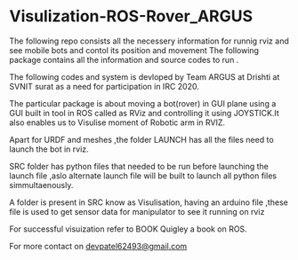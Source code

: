 # Visulization-ROS-Rover_ARGUS
The following repo consists all the necessery information for runnig rviz and see mobile bots and contol its position and movement 
The following package contains all the information and source codes to run .

The following codes and system is devloped by Team ARGUS at Drishti at SVNIT surat
as a need for participation in IRC 2020.

The particular package is about moving a bot(rover) in GUI plane using a GUI built in tool
in ROS called as RViz and controlling it using JOYSTICK.It also enables us to Visulise moment 
of Robotic arm in RVIZ.

Apart for URDF and meshes ,the folder LAUNCH has all the files need to launch the bot in
rviz.

SRC folder has python files that needed to be run before launching the launch file ,aslo 
alternate launch file will be built to launch all python files simmultaenously.

A folder is present in SRC know as Visulisation, having an arduino file ,these file is used to get 
sensor data for manipulator to see it running on rviz 

For successful visuization refer to BOOK Quigley a book on ROS.

For more contact on devpatel62493@gmail.com
